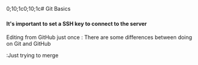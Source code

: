 0;10;1c0;10;1c# Git Basics
###

#### It's important to set a SSH key to connect to the server ####

Editing from GitHub just once
: There are some differences between doing on Git and GitHub

:Just trying to merge